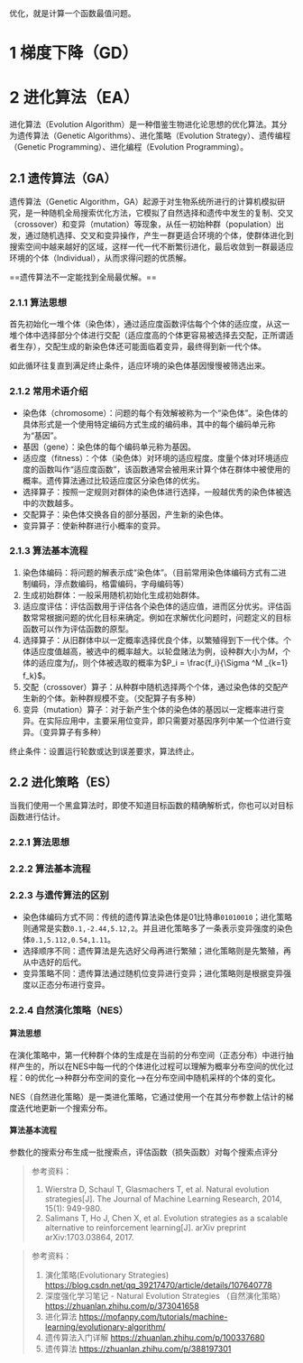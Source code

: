 优化，就是计算一个函数最值问题。

# 1 梯度下降（GD）







# 2 进化算法（EA）

进化算法（Evolution Algorithm）是一种借鉴生物进化论思想的优化算法。其分为遗传算法（Genetic Algorithms）、进化策略（Evolution Strategy）、遗传编程（Genetic Programming）、进化编程（Evolution Programming）。

## 2.1 遗传算法（GA）

遗传算法（Genetic Algorithm，GA）起源于对生物系统所进行的计算机模拟研究，是一种随机全局搜索优化方法，它模拟了自然选择和遗传中发生的复制、交叉（crossover）和变异（mutation）等现象，从任一初始种群（population）出发，通过随机选择、交叉和变异操作，产生一群更适合环境的个体，使群体进化到搜索空间中越来越好的区域，这样一代一代不断繁衍进化，最后收敛到一群最适应环境的个体（Individual），从而求得问题的优质解。

==遗传算法不一定能找到全局最优解。==

### 2.1.1 算法思想

首先初始化一堆个体（染色体），通过适应度函数评估每个个体的适应度，从这一堆个体中选择部分个体进行交配（适应度高的个体更容易被选择去交配，正所谓适者生存），交配生成的新染色体还可能面临着变异，最终得到新一代个体。

如此循环往复直到满足终止条件，适应环境的染色体基因慢慢被筛选出来。

### 2.1.2 常用术语介绍

- 染色体（chromosome）：问题的每个有效解被称为一个“染色体”。染色体的具体形式是一个使用特定编码方式生成的编码串，其中的每个编码单元称为“基因”。
- 基因（gene）：染色体的每个编码单元称为基因。
- 适应度（fitness）：个体（染色体）对环境的适应程度。度量个体对环境适应度的函数叫作“适应度函数”，该函数通常会被用来计算个体在群体中被使用的概率。遗传算法通过比较适应度区分染色体的优劣。
- 选择算子：按照一定规则对群体的染色体进行选择，一般越优秀的染色体被选中的次数越多。
- 交配算子：染色体交换各自的部分基因，产生新的染色体。
- 变异算子：使新种群进行小概率的变异。

### 2.1.3 算法基本流程

1. 染色体编码：将问题的解表示成“染色体”。（目前常用染色体编码方式有二进制编码，浮点数编码，格雷编码，字母编码等）
2. 生成初始群体：一般采用随机初始化生成初始群体。
3. 适应度评估：评估函数用于评估各个染色体的适应值，进而区分优劣。评估函数常常根据问题的优化目标来确定。例如在求解优化问题时，问题定义的目标函数可以作为评估函数的原型。
4. 选择算子：从旧群体中以一定概率选择优良个体，以繁殖得到下一代个体。个体适应度值越高，被选中的概率越大。以轮盘赌法为例，设种群大小为$M$，个体的适应度为$f_i$，则个体被选取的概率为$P_i = \frac{f_i}{\Sigma ^M _{k=1} f_k}$。
5. 交配（crossover）算子：从种群中随机选择两个个体，通过染色体的交配产生新的个体。新种群规模不变。（交配算子有多种）
6. 变异（mutation）算子：对于新产生个体的染色体的基因以一定概率进行变异。在实际应用中，主要采用位变异，即只需要对基因序列中某一个位进行变异。（变异算子有多种）

终止条件：设置运行轮数或达到误差要求，算法终止。

## 2.2 进化策略（ES）

当我们使用一个黑盒算法时，即使不知道目标函数的精确解析式，你也可以对目标函数进行估计。

### 2.2.1 算法思想





### 2.2.2 算法基本流程



### 2.2.3 与遗传算法的区别

- 染色体编码方式不同：传统的遗传算法染色体是01比特串`01010010`；进化策略则通常是实数`0.1,-2.44,5.12,2`。并且进化策略多了一条表示变异强度的染色体`0.1,5.112,0.54,1.11`。
- 选择顺序不同：遗传算法是先选好父母再进行繁殖；进化策略则是先繁殖，再从中选好的后代。
- 变异策略不同：遗传算法通过随机位变异进行变异；进化策略则是根据变异强度以正态分布进行变异。

### 2.2.4 自然演化策略（NES）

#### 算法思想

在演化策略中，第一代种群个体的生成是在当前的分布空间（正态分布）中进行抽样产生的，所以在NES中每一代的个体进化过程可以理解为概率分布空间的优化过程：θ的优化—>种群分布空间的变化—>在分布空间中随机采样的个体的变化。

NES（自然进化策略）是一类进化策略，它通过使用一个在其分布参数上估计的梯度迭代地更新一个搜索分布。

#### 算法基本流程

参数化的搜索分布生成一批搜索点，评估函数（损失函数）对每个搜索点评分





> 参考资料：
>
> 1. Wierstra D, Schaul T, Glasmachers T, et al. Natural evolution strategies[J]. The Journal of Machine Learning Research, 2014, 15(1): 949-980.
> 2. Salimans T, Ho J, Chen X, et al. Evolution strategies as a scalable alternative to reinforcement learning[J]. arXiv preprint arXiv:1703.03864, 2017.









> 参考资料：
>
> 1. 演化策略(Evolutionary Strategies) https://blog.csdn.net/qq_39217470/article/details/107640778
> 2. 深度强化学习笔记 - Natural Evolution Strategies （自然演化策略） https://zhuanlan.zhihu.com/p/373041658
> 3. 进化算法 https://mofanpy.com/tutorials/machine-learning/evolutionary-algorithm/
> 4. 遗传算法入门详解 https://zhuanlan.zhihu.com/p/100337680
> 5. 遗传算法 https://zhuanlan.zhihu.com/p/388197301

